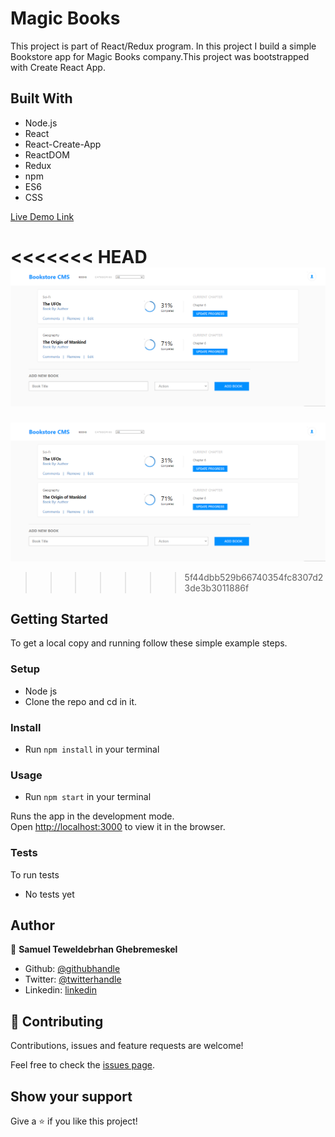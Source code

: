 # Magic Books

This project is part of React/Redux program. In this project I build a simple Bookstore app for Magic Books company.This project was bootstrapped with Create React App.

## Built With

- Node.js
- React
- React-Create-App
- ReactDOM
- Redux
- npm
- ES6
- CSS


[Live Demo Link](https://magic-book-sami.herokuapp.com/)


<<<<<<< HEAD
![screenshot 1](./src/screenshot.PNG)
=======
![screenshot](./src/screenshot.PNG) 
>>>>>>> 5f44dbb529b66740354fc8307d23de3b3011886f

## Getting Started

To get a local copy and running follow these simple example steps.

### Setup

- Node js
- Clone the repo and cd in it.

### Install

- Run `npm install` in your terminal

### Usage

- Run `npm start` in your terminal

Runs the app in the development mode.<br />
Open [http://localhost:3000](http://localhost:3000) to view it in the browser.

### Tests

To run tests
- No tests yet

## Author

👤 **Samuel Teweldebrhan Ghebremeskel**

- Github: [@githubhandle](https://github.com/Samitti)
- Twitter: [@twitterhandle](https://twitter.com/Samuel63734232)
- Linkedin: [linkedin](https://www.linkedin.com/in/samuel-ghebremeskel-29685811a/)

## 🤝 Contributing

Contributions, issues and feature requests are welcome!

Feel free to check the [issues page](https://github.com/Samitti/Calculator-App/issues).

## Show your support

Give a ⭐️ if you like this project!
